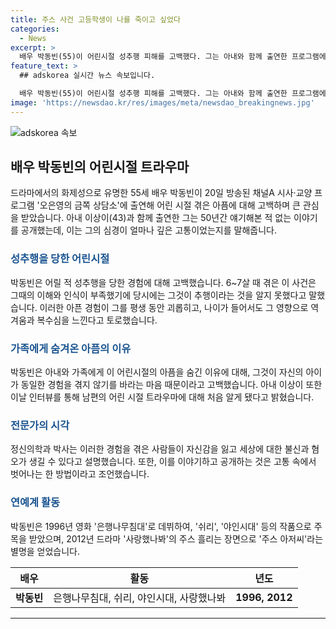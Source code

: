 ```yaml
---
title: 주스 사건 고등학생이 나를 죽이고 싶었다
categories:
  - News
excerpt: >
  배우 박동빈(55)이 어린시절 성추행 피해를 고백했다. 그는 아내와 함께 출연한 프로그램에서 이야기를 최초로 공개하며, 그동안 가슴에 담아온 아픔을 털었다. 어린 시절 당시에는 그것이 추행이라는 것을 모르고 있었으며, 그 후로 역겨움과 복수심을 느끼며 힘든 시간을 보냈다고 고백했다. 또한, 아내에게는 이번에 처음 이야기를 전한 것으로, 이에 정신의학과 박사는 이러한 털어놓기가 자아 회복에 도움이 된다고 설명했다. 박동빈은 여전히 그 시절의 영상이 떠오를 것으로 예상하며, 이번 고백이 자신과 가족, 더불어 다른 이들에게도 도움이 되기를 바란다고 전했다.
feature_text: >
  ## adskorea 실시간 뉴스 속보입니다.

  배우 박동빈(55)이 어린시절 성추행 피해를 고백했다. 그는 아내와 함께 출연한 프로그램에서 이야기를 최초로 공개하며, 그동안 가슴에 담아온 아픔을 털었다. 어린 시절 당시에는 그것이 추행이라는 것을 모르고 있었으며, 그 후로 역겨움과 복수심을 느끼며 힘든 시간을 보냈다고 고백했다. 또한, 아내에게는 이번에 처음 이야기를 전한 것으로, 이에 정신의학과 박사는 이러한 털어놓기가 자아 회복에 도움이 된다고 설명했다. 박동빈은 여전히 그 시절의 영상이 떠오를 것으로 예상하며, 이번 고백이 자신과 가족, 더불어 다른 이들에게도 도움이 되기를 바란다고 전했다.
image: 'https://newsdao.kr/res/images/meta/newsdao_breakingnews.jpg'
---
```


<p><img src="https://newsdao.kr/res/images/meta/newsdao_breakingnews.jpg" alt="adskorea 속보" /></p>

<h2 data-ke-size="size26">배우 박동빈의 어린시절 트라우마</h2>

<p data-ke-size="size16">드라마에서의 화제성으로 유명한 55세 배우 박동빈이 20일 방송된 채널A 시사·교양 프로그램 '오은영의 금쪽 상담소'에 출연해 어린 시절 겪은 아픔에 대해 고백하며 큰 관심을 받았습니다. 아내 이상이(43)과 함께 출연한 그는 50년간 얘기해본 적 없는 이야기를 공개했는데, 이는 그의 심경이 얼마나 깊은 고통이었는지를 말해줍니다. </p>

<h3><b><span style="color: #1a5490;">성추행을 당한 어린시절</span></b></h3>

<p data-ke-size="size16">박동빈은 어릴 적 성추행을 당한 경험에 대해 고백했습니다. 6~7살 때 겪은 이 사건은 그때의 이해와 인식이 부족했기에 당시에는 그것이 추행이라는 것을 알지 못했다고 말했습니다. 이러한 아픈 경험이 그를 평생 동안 괴롭히고, 나이가 들어서도 그 영향으로 역겨움과 복수심을 느낀다고 토로했습니다. </p>

<h3><b><span style="color: #1a5490;">가족에게 숨겨온 아픔의 이유</span></b></h3>

<p data-ke-size="size16">박동빈은 아내와 가족에게 이 어린시절의 아픔을 숨긴 이유에 대해, 그것이 자신의 아이가 동일한 경험을 겪지 않기를 바라는 마음 때문이라고 고백했습니다. 아내 이상이 또한 이날 인터뷰를 통해 남편의 어린 시절 트라우마에 대해 처음 알게 됐다고 밝혔습니다. </p>

<h3><b><span style="color: #1a5490;">전문가의 시각</span></b></h3>

<p data-ke-size="size16">정신의학과 박사는 이러한 경험을 겪은 사람들이 자신감을 잃고 세상에 대한 불신과 혐오가 생길 수 있다고 설명했습니다. 또한, 이를 이야기하고 공개하는 것은 고통 속에서 벗어나는 한 방법이라고 조언했습니다. </p>

<h3><b><span style="color: #1a5490;">연예계 활동</span></b></h3>

<p data-ke-size="size16">박동빈은 1996년 영화 '은행나무침대'로 데뷔하여, '쉬리', '야인시대' 등의 작품으로 주목을 받았으며, 2012년 드라마 '사랑했나봐'의 주스 흘리는 장면으로 '주스 아저씨'라는 별명을 얻었습니다. </p>

<table>
    <thead>
        <tr>
            <th style="text-align: center;"><b>배우</b></th>
            <th style="text-align: center;"><b>활동</b></th>
            <th style="text-align: center;"><b>년도</b></th>
        </tr>
    </thead>
    <tbody>
        <tr>
            <td style="text-align: center;"><b>박동빈</b></td>
            <td style="text-align: center;">은행나무침대, 쉬리, 야인시대, 사랑했나봐</td>
            <td style="text-align: center;"><b>1996, 2012</b></td>
        </tr>
    </tbody>
</table>

<hr>

<p data-ke-size="size16">&nbsp;</p>


